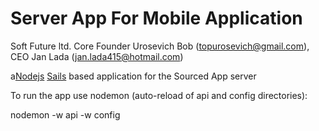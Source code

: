 # Server App For Mobile Application

Soft Future ltd. Core Founder Urosevich Bob (topurosevich@gmail.com), CEO Jan Lada (jan.lada415@hotmail.com)

a[Nodejs](https://nodejs.org) [Sails](http://sailsjs.org) based application for the Sourced App server

To run the app use nodemon (auto-reload of api and config directories):

nodemon -w api -w config
